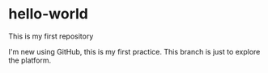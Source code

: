 # hello-world
This is my first repository

I'm new using GitHub, this is my first practice.
This branch is just to explore the platform.
